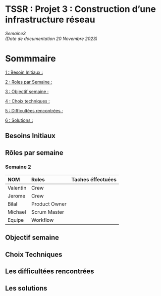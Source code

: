 # TSSR : Projet 3 : Construction d’une infrastructure réseau

_Semaine3_  
_(Date de documentation 20 Novembre 2023)_
# Sommmaire

[1 : Besoin Initiaux :]()

[2 : Roles par Semaine :]()

[3 : Objectif semaine :]()

[4 : Choix techniques :]()

[5 : Difficultées rencontrées :]()

[6 : Solutions :]()


## Besoins Initiaux



##  Rôles par semaine

### Semaine 2 
| NOM | Roles | Taches éffectuées |
| :-- |:----- | :---------- |
| Valentin | Crew |  |
| Jerome  |  Crew | |
| Bilal | Product Owner | |
| Michael | Scrum Master | |
| Equipe | Workflow | |

## Objectif semaine



##  Choix Techniques


##  Les difficultées rencontrées


##  Les solutions 




